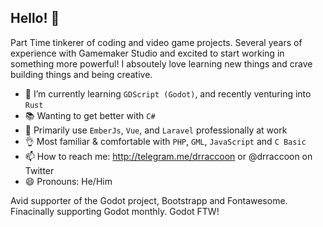 ## Hello! 👋

Part Time tinkerer of coding and video game projects. Several years of experience with Gamemaker Studio and excited to start working in something more powerful!
I absoutely love learning new things and crave building things and being creative.

- 🌱  I’m currently learning `GDScript (Godot)`, and recently venturing into `Rust`
- 📚  Wanting to get better with `C#`
- 🧰  Primarily use `EmberJs`, `Vue`, and `Laravel` professionally at work
- 👌  Most familiar & comfortable with `PHP`, `GML`, `JavaScript` and `C Basic`
- 📫  How to reach me: http://telegram.me/drraccoon or @drraccoon on Twitter
- 😄  Pronouns: He/Him

Avid supporter of the Godot project, Bootstrapp and Fontawesome. Finacinally supporting Godot monthly. Godot FTW!
